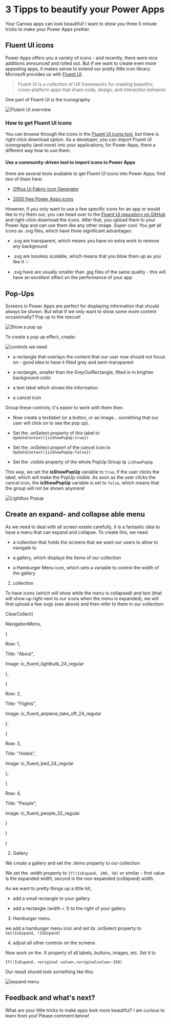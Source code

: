   

# 3 Tipps to beautify your Power Apps

Your Canvas apps can look beautiful! I want to show you three 5 minute tricks to make your Power Apps prettier. 

## Fluent UI icons

Power Apps offers you a variety of icons - and recently, there were nice additions announced and rolled out. But if we want to create even more appealing apps, it makes sense to extend our pretty little icon library. Microsoft provides us with [Fluent UI](https://developer.microsoft.com/en-us/fluentui#/).

> Fluent UI is a collection of UX frameworks for creating beautiful, cross-platform apps that share code, design, and interaction behavior

One part of Fluent UI is the iconography

![Fluient UI overview](https://github.com/LuiseFreese/blog/blob/main/media/beautify/fluentUI.gif)

### How to get Fluent UI icons

You can browse through the icons in the [Fluent UI icons tool](https://uifabricicons.azurewebsites.net/), but there is right-click download option. As a developer, you can import Fluent UI iconography (and more) into your applications; for Power Apps, there a different way how to use them:

#### Use a community-driven tool to import icons to Power Apps 

there are several tools available to get Fluent UI icons into Power Apps; find two of them here: 

* [Office Ui Fabric Icon Generator](https://github.com/e-gallis/PowerApps/tree/master/Components/OfficeUIFabricIconGenerator)

* [2000 free Power Apps icons](https://matthewdevaney.com/2000-free-power-apps-icons/)

However, if you only want to use a few specific icons for an app or would like to try them out, you can head over to the [Fluent UI repository on GitHub](https://github.com/microsoft/fluentui-system-icons/blob/master/icons.md) and right-click-download the icons. After that, you upload them to your Power App and can use them like any other image. Super cool: You get all icons as .svg files, which have three significant advantages: 

* .svg are transparent, which means you have no extra work to remove any background

* .svg are lossless scalable, which means that you blow them up as you like it 💥

* .svg have are usually smaller than .jpg files of the same quality - this will have an excellent effect on the performance of your app

## Pop-Ups

Screens in Power Apps are perfect for displaying information that should always be shown. But what if we only want to show some more content occasionally? Pop up to the rescue! 

![Show a pop up](https://github.com/LuiseFreese/blog/blob/main/media/beautify/PopUpLightBox.png)

To create a pop up effect, create: 

![controls we need](https://github.com/LuiseFreese/blog/blob/main/media/beautify/controls.png)

* a rectangle that overlays the content that our user now should not focus on - good idea to have it filled grey and semi-transparent

* a rectangle, smaller than the GreyOutRectangle, filled in in brighter background-color

* a text label which shows the information

* a cancel icon

Group these controls; it's easier to work with them then. 

* Now create a textlabel (or a button, or an image... something that our user will click on to see the pop up).

* Set the .onSelect property of this label to `UpdateContext({isShowPopUp:true})`

* Set the .onSelect propert of the cancel icon to `UpdateContext({isShowPopUp:false})`

* Set the .visible property of the whole PopUp Group tp `isShowPopUp`

This way, we set the **isShowPopUp** variable to `true`, if the user clicks the label, which will make the PopUp visible. As soon as the user clicks the cancel icon, the **isShowPopUp** variable is set to `false`, which means that the group will not be shown anymore! 

![Lightbox Popup](https://github.com/LuiseFreese/blog/blob/main/media/beautify/showpopup.gif)

## Create an expand- and collapse able menu

As we need to deal with all screen estate carefully, it is a fantastic idea to have a menu that can expand and collapse. To create this, we need 

* a collection that holds the screens that we want our users to allow to navigate to

* a gallery, which displays the items of our collection

* a Hamburger Menu icon, which sets a variable to control the width of the gallery

1. collection

To have icons (which will show while the menu is collapsed) and text (that will show up right next to our icons when the menu is expanded), we will first upload a few svgs (see above) and then refer to them in our collection: 

ClearCollect(

NavigationMenu,

{

Row: 1,

Title: "About",

Image: ic_fluent_lightbulb_24_regular

},

{

Row: 2,

Title: "Flights",

Image: ic_fluent_airplane_take_off_24_regular

},

{

Row: 3,

Title: "Hotels",

Image: ic_fluent_bed_24_regular

},

{

Row: 4,

Title: "People",

Image: ic_fluent_people_32_regular

}

)

)

2. Gallery

We create a gallery and set the .items property to our collection

We set the .width property to `If(!IsExpand, 200, 50)` or similar - first value is the expanded width, second is the non-expanded (collapsed) width. 

As we want to pretty things up a little bit, 

* add a small rectangle to your gallery

* add a rectangle (width = 1) to the right of your gallery 

3. Hamburger menu

we add a hamburger menu icon and set its .onSelect property to `Set(IsExpand, !IsExpand)`

4. adjust all other controls on the screens

Now work on the .X property of all labels, buttons, images, etc. Set it to 

`If(!IsExpand, <original value>,<originalvalue>-150)`

Our result should look something like this: 

![expand menu](https://github.com/LuiseFreese/blog/blob/main/media/beautify/expand.gif)

## Feedback and what's next? 

What are your little tricks to make apps look more beautiful? I am curious to learn from you! Please comment below! 

